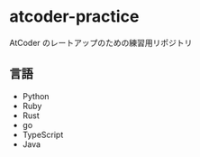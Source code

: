 # atcoder-practice

AtCoder のレートアップのための練習用リポジトリ

## 言語

- Python
- Ruby
- Rust
- go
- TypeScript
- Java
